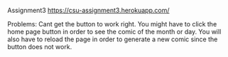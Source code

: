 Assignment3
https://csu-assignment3.herokuapp.com/

Problems: Cant get the button to work right. You might have to click the home page button in order to see the comic of the month or day. You will also have to reload the page in order to generate a new comic since the button does not work.